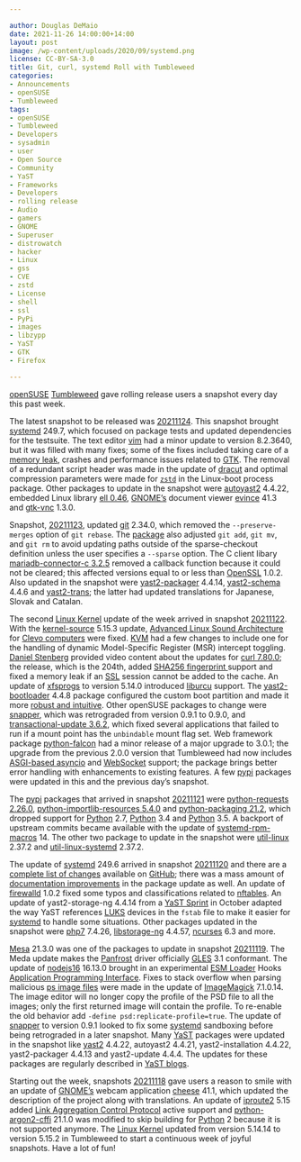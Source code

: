 ```yaml
---

author: Douglas DeMaio
date: 2021-11-26 14:00:00+14:00
layout: post
image: /wp-content/uploads/2020/09/systemd.png
license: CC-BY-SA-3.0
title: Git, curl, systemd Roll with Tumbleweed
categories:
- Announcements
- openSUSE
- Tumbleweed
tags:
- openSUSE
- Tumbleweed
- Developers
- sysadmin
- user
- Open Source
- Community
- YaST
- Frameworks
- Developers
- rolling release
- Audio
- gamers
- GNOME
- Superuser
- distrowatch
- hacker
- Linux
- gss
- CVE
- zstd
- License
- shell
- ssl
- PyPi
- images
- libzypp
- YaST
- GTK
- Firefox

---
```


[openSUSE](https://get.opensuse.org/) [Tumbleweed](https://get.opensuse.org/tumbleweed/) gave rolling release users a snapshot every day this past week.

The latest snapshot to be released was [20211124](https://lists.opensuse.org/archives/list/factory@lists.opensuse.org/thread/L6WQM2H7VAIYSROPKLSZFJZW4WF3CGQ6/). This snapshot brought [systemd](https://freedesktop.org/wiki/Software/systemd/) 249.7, which focused on package tests and updated dependencies for the testsuite. The text editor [vim](https://www.vim.org/) had a minor update to version 8.2.3640, but it was filled with many fixes; some of the fixes included taking care of a [memory leak](https://en.wikipedia.org/wiki/Memory_leak), crashes and performance issues related to [GTK](https://www.gtk.org/). The removal of a redundant script header was made in the update of [dracut](https://git.kernel.org/pub/scm/boot/dracut/dracut.git) and optimal compression parameters were made for [`zstd`](https://github.com/facebook/zstd) in the Linux-boot process package. Other packages to update in the snapshot were [autoyast2](https://yast.opensuse.org/) 4.4.22, embedded Linux library [ell 0.46](https://git.kernel.org/pub/scm/libs/ell/ell.git/), [GNOME’s](https://www.gnome.org/) document viewer [evince](https://wiki.gnome.org/Apps/Evince) 41.3 and [gtk-vnc](https://wiki.gnome.org/Projects/gtk-vnc) 1.3.0.

Snapshot, [20211123](https://lists.opensuse.org/archives/list/factory@lists.opensuse.org/thread/L6WQM2H7VAIYSROPKLSZFJZW4WF3CGQ6/), updated [git](https://github.com/git) 2.34.0, which removed the `--preserve-merges` option of `git rebase`. The [package](https://raw.githubusercontent.com/git/git/master/Documentation/RelNotes/2.34.0.txt) also adjusted `git add`, `git mv`, and `git rm` to avoid updating paths outside of the sparse-checkout definition unless the user specifies a `--sparse` option. The C client libary [mariadb-connector-c 3.2.5](https://mariadb.com/kb/en/mariadb-connector-c-325-release-notes/) removed a callback function because it could not be cleared; this affected versions equal to or less than [OpenSSL](https://www.openssl.org/) 1.0.2. Also updated in the snapshot were [yast2-packager](https://yast.opensuse.org/) 4.4.14, [yast2-schema](https://yast.opensuse.org/)  4.4.6 and [yast2-trans](https://yast.opensuse.org/); the latter had updated translations for Japanese, Slovak and Catalan.

The second [Linux Kernel](https://www.kernel.org/) update of the week arrived in snapshot [20211122](https://lists.opensuse.org/archives/list/factory@lists.opensuse.org/thread/OEBOU5XKAIVCYLCOLNBIEZN6MMYOZMCL/). With the [kernel-source](https://www.kernel.org/) 5.15.3 update, [Advanced Linux Sound Architecture](https://en.wikipedia.org/wiki/Advanced_Linux_Sound_Architecture) for [Clevo computers](https://clevo-computer.com/) were fixed. [KVM](https://en.wikipedia.org/wiki/Kernel-based_Virtual_Machine) had a few changes to include one for the handling of dynamic Model-Specific Register (MSR) intercept toggling. [Daniel Stenberg](https://daniel.haxx.se/) provided video content about the updates for [curl 7.80.0](https://youtu.be/GCjvJnlziLY); the release, which is the 204th, added [SHA256 fingerprint ](https://en.wikipedia.org/wiki/Public_key_fingerprint)support and fixed a memory leak if an [SSL](https://en.wikipedia.org/wiki/Transport_Layer_Security#SSL_1.0,_2.0,_and_3.0) session cannot be added to the cache. An update of [xfsprogs](https://www.linuxfromscratch.org/blfs/view/svn/postlfs/xfsprogs.html) to version 5.14.0 introduced [liburcu](https://liburcu.org/) support. The [yast2-bootloader](https://github.com/yast/yast-bootloader/pull/654) 4.4.8 package configured the custom boot partition and made it more [robust and intuitive](https://github.com/yast/yast-bootloader/pull/654). Other openSUSE packages to change were [snapper](https://en.opensuse.org/openSUSE:Snapper_Tutorial), which was retrograded from version 0.9.1 to 0.9.0, and [transactional-update 3.6.2](https://github.com/openSUSE/transactional-update), which fixed several applications that failed to run if a mount point has the `unbindable` mount flag set. Web framework package [python-falcon](https://falcon.readthedocs.io/en/stable/) had a minor release of a major upgrade to 3.0.1; the upgrade from the previous 2.0.0 version that Tumbleweed had now includes [ASGI-based asyncio](https://docs.python.org/3/library/asyncio.html#module-asyncio) and [WebSocket](https://falcon.readthedocs.io/en/stable/api/websocket.html#falcon.asgi.WebSocket) support; the package brings better error handling with enhancements to existing features. A few [pypi](https://pypi.org/) packages were updated in this and the previous day’s snapshot. 

The [pypi](https://pypi.org/) packages that arrived in snapshot [20211121](https://lists.opensuse.org/archives/list/factory@lists.opensuse.org/thread/EQ64LS3VMHJP5RRGA73IGNK4SLUUNBAI/) were [python-requests 2.26.0](https://pypi.org/project/requests/), [python-importlib-resources 5.4.0](https://pypi.org/project/importlib-resources/) and [python-packaging 21.2](https://pypi.org/project/packaging/21.2/), which dropped support for [Python](https://www.python.org/) 2.7, [Python](https://www.python.org/) 3.4 and [Python](https://www.python.org/) 3.5. A backport of upstream commits became available with the update of [systemd-rpm-macros](https://pkgs.org/download/systemd-rpm-macros) 14. The other two package to update in the snapshot were [util-linux](https://github.com/util-linux/util-linux) 2.37.2 and [util-linux-systemd](https://software.opensuse.org/package/util-linux-systemd) 2.37.2.

The update of [systemd](https://freedesktop.org/wiki/Software/systemd/) 249.6 arrived in snapshot [20211120](https://lists.opensuse.org/archives/list/factory@lists.opensuse.org/thread/LTH4VIBQT7LHHD2QLP7I5GRDYBF77THK/) and there are a [complete list of changes](https://github.com/openSUSE/systemd/compare/8521f8d22fd44400289fcea03493ebd7f8b1487d...61c79e68381801428c0bc00a56b9e2e9cfa68373) available on [GitHub](https://github.com); there was a mass amount of [documentation improvements](https://github.com/openSUSE/systemd/commit/c029dc6272288fa1a526b06e60d9071ff29dce9e) in the package update as well. An update of [firewalld](https://firewalld.org/) 1.0.2 fixed some typos and classifications related to [nftables](https://netfilter.org/projects/nftables/). An update of yast2-storage-ng 4.4.14 from a [YaST Sprint](https://yast.opensuse.org/blog/2021-10-26/sprints-133-134) in October adapted the way YaST references [LUKS](https://en.wikipedia.org/wiki/Linux_Unified_Key_Setup) devices in the `fstab` file to make it easier for [systemd](https://freedesktop.org/wiki/Software/systemd/) to handle some situations. Other packages updated in the snapshot were [php7](https://www.php.net/) 7.4.26, [libstorage-ng](https://github.com/openSUSE/libstorage-ng) 4.4.57, [ncurses](https://en.wikipedia.org/wiki/Ncurses) 6.3 and more.

[Mesa](https://www.mesa3d.org/) 21.3.0 was one of the packages to update in snapshot [20211119](https://lists.opensuse.org/archives/list/factory@lists.opensuse.org/thread/DH2BTRGDWKI6YTBA5SOZP3S7NZX26NZV/). The Meda update makes the [Panfrost](https://docs.mesa3d.org/drivers/panfrost.html) driver officially [GLES](https://en.wikipedia.org/wiki/OpenGL_ES) 3.1 conformant. The update of [nodejs16](https://nodejs.org/en/) 16.13.0 brought in an experimental [ESM Loader](https://github.com/nodejs/node/pull/37468) Hooks [Application Programming Interface](https://en.wikipedia.org/wiki/API). Fixes to stack overflow when parsing malicious [ps image files](https://fileinfo.com/extension/ps) were made in the update of [ImageMagick](https://imagemagick.org/index.php) 7.1.0.14. The image editor will no longer copy the profile of the PSD file to all the images; only the first returned image will contain the profile. To re-enable the old behavior add `-define psd:replicate-profile=true`. The update of [snapper](https://en.opensuse.org/openSUSE:Snapper_Tutorial) to version 0.9.1 looked to fix some [systemd](https://freedesktop.org/wiki/Software/systemd/) sandboxing before being retrograded in a later snapshot. Many [YaST](https://yast.opensuse.org/) packages were updated in the snapshot like [yast2](https://yast.opensuse.org/) 4.4.22, autoyast2 4.4.21, yast2-installation 4.4.22, yast2-packager 4.4.13 and yast2-update 4.4.4. The updates for these packages are regularly described in [YaST blogs](https://yast.opensuse.org/blog/). 

Starting out the week, snapshots [20211118](https://lists.opensuse.org/archives/list/factory@lists.opensuse.org/thread/7AXG5RDEUWEKWZXCO47NDZ3V37FNMW5Q/) gave users a reason to smile with an update of [GNOME’s](https://www.gnome.org/) webcam application [cheese](https://wiki.gnome.org/Apps/Cheese) 41.1, which updated the description of the project along with translations. An update of [iproute2](https://git.kernel.org/pub/scm/network/iproute2/iproute2.git) 5.15 added [Link Aggregation Control Protocol](https://en.wikipedia.org/wiki/Link_aggregation) active support and [python-argon2-cffi](https://pypi.org/project/argon2-cffi/) 21.1.0 was modified to skip building for [Python](https://www.python.org/) 2 because it is not supported anymore. The [Linux Kernel](https://www.kernel.org/) updated from version 5.14.14 to version 5.15.2 in Tumbleweed to start a continuous week of joyful snapshots. Have a lot of fun!
